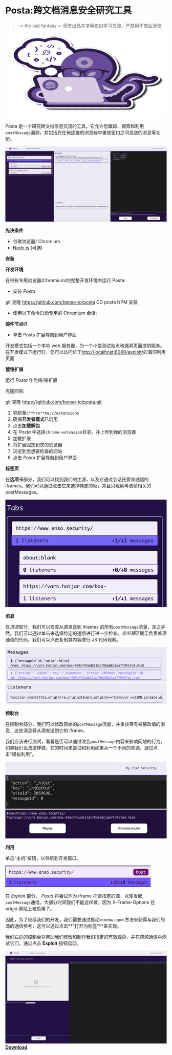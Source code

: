 # Posta:跨文档消息安全研究工具

> -= the last fantasy =-荣誉出品本字幕仅供学习交流，严禁用于商业途径

[![Posta : Cross-document Messaging Security Research Tool](img/1dd9a5aa5fbe3688f5bfdacb60188e78.png "Posta : Cross-document Messaging Security Research Tool")](https://1.bp.blogspot.com/-t6amYFxchoA/YIv6ooFiEoI/AAAAAAAAI7Q/AsrgzorHyfAzAiyE5NSMZ-OD8IePT0oDACLcBGAsYHQ/s728/posta%2B%25281%2529.png)

Posta 是一个研究跨文档信息交流的工具。它允许您跟踪、探索和利用`postMessage`漏洞，并包括在任何连接的浏览器中重放窗口之间发送的消息等功能。

![](img/01b4220f5d59577aac4aa8ae70271013.png)

**先决条件**

*   谷歌浏览器/ Chromium
*   [Node.js](https://nodejs.org/en/download/) (可选)

**安装**

**开发环境**

在带有专用浏览器(Chromium)的完整开发环境中运行 Posta:

*   安装 *Posta*

git 克隆 https://github.com/benso-io/posta
CD posta
NPM 安装

*   使用以下命令启动专用的 Chromium 会话:

**邮件节点<URL>t1**

*   单击 Posta 扩展导航到用户界面

开发模式包括一个本地 web 服务器，为一个小型测试站点和漏洞页面提供服务。在开发模式下运行时，您可以访问位于[http://localhost:8080/exploit/](http://localhost:8080/exploit/)的漏洞利用页面

**镀铬扩展**

运行 *Posta* 作为铬/铬扩展

克隆回购:

git 克隆 https://github.com/benso-io/posta.git

1.  导航至`c**hro**me://extensions`
2.  确保**开发者模式**已启用
3.  点击**加载解包**
4.  在 *Posta* 中选择`chrome-extension`目录，并上传到你的浏览器
5.  加载扩展
6.  将扩展固定到您的浏览器
7.  浏览到您想要检查的网站
8.  点击 *Posta* 扩展导航到用户界面

**标签页**

在**选项卡**部分，我们可以找到我们的主源，以及它通过会话托管和通信的 iframes。我们可以通过点击它来选择特定的帧，并且只观察与该帧相关的 postMessages。

![](img/7566bf76626f910017524d6d5ea8a106.png)

**消息**

在*消息*部分，我们可以检查从源发送到 iframes 的所有`postMessage`流量，反之亦然。我们可以通过单击来选择特定的通信进行进一步检查。*监听器*区展示负责处理通信的代码，我们可以点击复制其内容进行 JS 代码观察。

![](img/e353235523a9e9ee77badcb7ddade4da.png)![](img/fff27196ce0c0628e22a4ba5940b6468.png)

**控制台**

在控制台部分，我们可以修改原始的`postMessage`流量，并重放带有被篡改值的消息，这些消息将从源发送到它的 iframe。

我们应该进行测试，看看是否可以通过改变`postMessage`内容来影响网站的行为。如果我们设法这样做，它的时间来尝试和利用如果从一个不同的来源，通过点击"模拟利用"。

![](img/3b1f10b60e55475368e33031a8905c97.png)![](img/c3bb34a4f00b216786cd63004309cc50.png)

**利用**

单击“主机”按钮，以导航到开发窗口。

![](img/411e52889772c257ce7d10b2ff7186a1.png)

在 *Exploit* 部分， *Posta* 将尝试作为 iframe 托管指定的源，以便发起`postMessage`通信。大部分时间我们不能这样做，因为 X-Frame-Options 在 origin 网站上被启用了。

因此，为了继续我们的开发，我们需要通过启动`window.open`方法来获得与我们的源的通信参考，这可以通过点击**“打开为标签”**来实现。

我们右边的控制台将帮助我们修改和制作我们指定的有效载荷，并在跨源通信中测试它们，通过点击 **Exploit** 按钮启动。

![](img/92b5eb64b7096f2248b12ae030eed834.png)[**Download**](https://github.com/benso-io/posta)